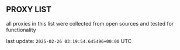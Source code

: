 ## PROXY LIST

all proxies in this list were collected from open sources and tested for functionality

last update: `2025-02-26 03:19:54.645496+00:00` UTC